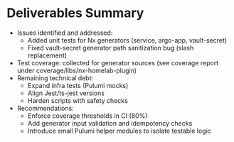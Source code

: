 # Deliverables Summary

- Issues identified and addressed:
  - Added unit tests for Nx generators (service, argo-app, vault-secret)
  - Fixed vault-secret generator path sanitization bug (slash replacement)
- Test coverage: collected for generator sources (see coverage report under coverage/libs/nx-homelab-plugin)
- Remaining technical debt:
  - Expand infra tests (Pulumi mocks)
  - Align Jest/ts-jest versions
  - Harden scripts with safety checks
- Recommendations:
  - Enforce coverage thresholds in CI (80%)
  - Add generator input validation and idempotency checks
  - Introduce small Pulumi helper modules to isolate testable logic
